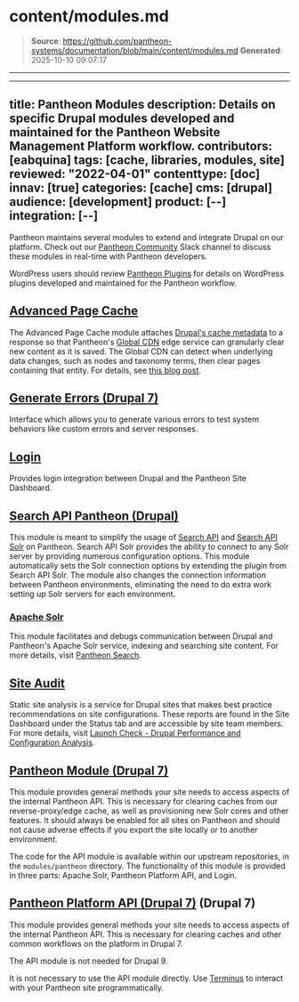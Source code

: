 # content/modules.md

> **Source**: https://github.com/pantheon-systems/documentation/blob/main/content/modules.md
> **Generated**: 2025-10-10 09:07:17

---

---
title: Pantheon Modules
description: Details on specific Drupal modules developed and maintained for the Pantheon Website Management Platform workflow.
contributors: [eabquina]
tags: [cache, libraries, modules, site]
reviewed: "2022-04-01"
contenttype: [doc]
innav: [true]
categories: [cache]
cms: [drupal]
audience: [development]
product: [--]
integration: [--]
---
Pantheon maintains several modules to extend and integrate Drupal on our platform. Check out our [Pantheon Community](/pantheon-community) Slack channel to discuss these modules in real-time with Pantheon developers.

<Alert title="Note" type="info">

WordPress users should review [Pantheon Plugins](/guides/wordpress-configurations/plugins) for details on WordPress plugins developed and maintained for the Pantheon workflow.

</Alert>

## [Advanced Page Cache](https://www.drupal.org/project/pantheon_advanced_page_cache)

The Advanced Page Cache module attaches [Drupal's cache metadata](https://www.drupal.org/docs/8/api/cache-api/cache-api) to a response so that Pantheon's [Global CDN](/guides/global-cdn) edge service can granularly clear new content as it is saved. The Global CDN can detect when underlying data changes, such as nodes and taxonomy terms, then clear pages containing that entity. For details, see [this blog post](https://pantheon.io/blog/pantheon-advanced-page-cache-drupal-cache-metadata-global-cdn).

## [Generate Errors (Drupal 7)](https://www.drupal.org/project/generate_errors)

Interface which allows you to generate various errors to test system behaviors like custom errors and server responses.

## [Login](https://github.com/pantheon-systems/drops-7/tree/master/modules/pantheon/pantheon_login)

Provides login integration between Drupal and the Pantheon Site Dashboard.

## [Search API Pantheon (Drupal)](https://www.drupal.org/project/search_api_pantheon)

This module is meant to simplify the usage of [Search API](https://www.drupal.org/project/search_api) and [Search API Solr](https://www.drupal.org/project/search_api_solr) on Pantheon. Search API Solr provides the ability to connect to any Solr server by providing numerous configuration options. This module automatically sets the Solr connection options by extending the plugin from Search API Solr. The module also changes the connection information between Pantheon environments, eliminating the need to do extra work setting up Solr servers for each environment.

### [Apache Solr](https://github.com/pantheon-systems/drops-7/tree/master/modules/pantheon/pantheon_apachesolr)

This module facilitates and debugs communication between Drupal and Pantheon's Apache Solr service, indexing and searching site content. For more details, visit [Pantheon Search](/solr).

## [Site Audit](https://www.drupal.org/project/site_audit)
Static site analysis is a service for Drupal sites that makes best practice recommendations on site configurations. These reports are found in the Site Dashboard under the Status tab and are accessible by site team members. For more details, visit [Launch Check - Drupal Performance and Configuration Analysis](/drupal-launch-check).

## [Pantheon Module (Drupal 7)](https://github.com/pantheon-systems/drops-7/tree/master/modules/pantheon)

This module provides general methods your site needs to access aspects of the internal Pantheon API. This is necessary for clearing caches from our reverse-proxy/edge cache, as well as provisioning new Solr cores and other features. It should always be enabled for all sites on Pantheon and should not cause adverse effects if you export the site locally or to another environment.

The code for the API module is available within our upstream repositories, in the `modules/pantheon` directory. The functionality of this module is provided in three parts: Apache Solr, Pantheon Platform API, and Login.

## [Pantheon Platform API (Drupal 7)](https://github.com/pantheon-systems/drops-7/blob/master/modules/pantheon/pantheon_api/pantheon_api.info) (Drupal 7)

This module provides general methods your site needs to access aspects of the internal Pantheon API. This is necessary for clearing caches and other common workflows on the platform in Drupal 7.

The API module is not needed for Drupal 9.

<Alert title="Note" type="info">

It is not necessary to use the API module directly. Use [Terminus](/terminus) to interact with your Pantheon site programmatically.

</Alert>
